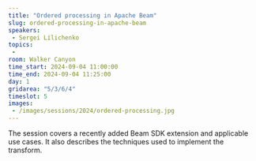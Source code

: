 ```yaml
---
title: "Ordered processing in Apache Beam"
slug: ordered-processing-in-apache-beam
speakers:
 - Sergei Lilichenko
topics:
 - 
room: Walker Canyon
time_start: 2024-09-04 11:00:00
time_end: 2024-09-04 11:25:00
day: 1
gridarea: "5/3/6/4"
timeslot: 5
images:
 - /images/sessions/2024/ordered-processing.jpg 
---
```


The session covers a recently added Beam SDK extension and applicable use cases. It also describes the techniques used to implement the transform.